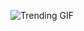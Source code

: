 
<!-- GIF_SECTION -->
![Trending GIF](https://media0.giphy.com/media/v1.Y2lkPThiYjIxNzcyNnF1azkxaDJ1YWZ1dzB0OWNjdzE3ZDRyMmVndWV6bDMzaG9xa2w1aCZlcD12MV9naWZzX3NlYXJjaCZjdD1n/FnGJfc18tDDHy/giphy.gif)
<!-- END_GIF_SECTION -->
